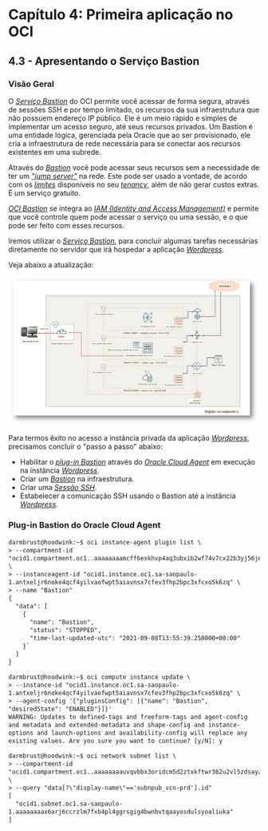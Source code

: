 # Capítulo 4: Primeira aplicação no OCI

## 4.3 - Apresentando o Serviço Bastion

### __Visão Geral__

O _[Serviço Bastion](https://docs.oracle.com/pt-br/iaas/Content/Bastion/Concepts/bastionoverview.htm)_ do OCI permite você acessar de forma segura, através de sessões SSH e por tempo limitado, os recursos da sua infraestrutura que não possuem endereço IP público. Ele é um meio rápido e simples de implementar um acesso seguro, até seus recursos privados. Um Bastion é uma entidade lógica, gerenciada pela Oracle que ao ser provisionado, ele cria a infraestrutura de rede necessária para se conectar aos recursos existentes em uma subrede.

Através do _[Bastion](https://docs.oracle.com/pt-br/iaas/Content/Bastion/Concepts/bastionoverview.htm)_ você pode acessar seus recursos sem a necessidade de ter um _["jump server"](https://pt.wikipedia.org/wiki/Jump_server)_ na rede. Este pode ser usado a vontade, de acordo com os _[limites](https://docs.oracle.com/pt-br/iaas/Content/General/Concepts/servicelimits.htm)_ disponíveis no seu _[tenancy](https://docs.oracle.com/pt-br/iaas/Content/Identity/Tasks/managingtenancy.htm)_, além de não gerar custos extras. É um serviço gratuito.

_[OCI Bastion](https://docs.oracle.com/pt-br/iaas/Content/Bastion/Concepts/bastionoverview.htm)_ se integra ao _[IAM (Identity and Access Management)](https://docs.oracle.com/pt-br/iaas/Content/Identity/Concepts/overview.htm)_ e permite que você controle quem pode acessar o serviço ou uma sessão, e o que pode ser feito com esses recursos. 

Iremos utilizar o _[Serviço Bastion](https://docs.oracle.com/pt-br/iaas/Content/Bastion/Concepts/bastionoverview.htm)_, para concluír algumas tarefas necessárias diretamente no servidor que irá hospedar a aplicação _[Wordpress](https://pt.wikipedia.org/wiki/WordPress)_.

Veja abaixo a atualização:

![alt_text](./images/servico-bastion-wordpress.jpg  "Serviço Bastion + Wordpress")

Para termos êxito no acesso a instância privada da aplicação _[Wordpress](https://pt.wikipedia.org/wiki/WordPress)_, precisamos concluír o "passo a passo" abaixo:

- Habilitar o _[plug-in Bastion](https://docs.oracle.com/pt-br/iaas/Content/Compute/Tasks/manage-plugins.htm)_ através do _[Oracle Cloud Agent](https://docs.oracle.com/pt-br/iaas/Content/Compute/Tasks/manage-plugins.htm)_ em execução na instância _[Wordpress](https://pt.wikipedia.org/wiki/WordPress)_.
- Criar um _[Bastion](https://docs.oracle.com/pt-br/iaas/Content/Bastion/Concepts/bastionoverview.htm)_ na infraestrutura.
- Criar uma _[Sessão SSH](https://docs.oracle.com/pt-br/iaas/Content/Bastion/Concepts/bastionoverview.htm#session_types)_.
- Estabelecer a comunicação SSH usando o Bastion até a instância _[Wordpress](https://pt.wikipedia.org/wiki/WordPress)_.

### __Plug-in Bastion do Oracle Cloud Agent__

```
darmbrust@hoodwink:~$ oci instance-agent plugin list \
> --compartment-id "ocid1.compartment.oc1..aaaaaaaamcff6exkhvp4aq3ubxib2wf74v7cx22b3yj56jnfkazoissdzefq" \
> --instanceagent-id "ocid1.instance.oc1.sa-saopaulo-1.antxeljr6noke4qcf4yilvaofwpt5aiavnsx7cfev3fhp2bpc3xfcxo5k6zq" \
> --name "Bastion"
{
  "data": [
    {
      "name": "Bastion",
      "status": "STOPPED",
      "time-last-updated-utc": "2021-09-08T13:55:39.250000+00:00"
    }`
  ]
}
```

```
darmbrust@hoodwink:~$ oci compute instance update \
> --instance-id "ocid1.instance.oc1.sa-saopaulo-1.antxeljr6noke4qcf4yilvaofwpt5aiavnsx7cfev3fhp2bpc3xfcxo5k6zq" \
> --agent-config '{"pluginsConfig": [{"name": "Bastion", "desiredState": "ENABLED"}]}'
WARNING: Updates to defined-tags and freeform-tags and agent-config and metadata and extended-metadata and shape-config and instance-options and launch-options and availability-config will replace any existing values. Are you sure you want to continue? [y/N]: y

```

```
darmbrust@hoodwink:~$ oci network subnet list \
> --compartment-id "ocid1.compartment.oc1..aaaaaaaauvqvbbx3oridcm5d2ztxkftwr362u2vl5zdsayzbehzwbjs56soq" \
> --query "data[?\"display-name\"=='subnpub_vcn-prd'].id"
[
  "ocid1.subnet.oc1.sa-saopaulo-1.aaaaaaaax6arj6ccrzlm7fxb4pl4ggrsgig4bwnbvtqaayosdulsyoaliuka"
]
```


